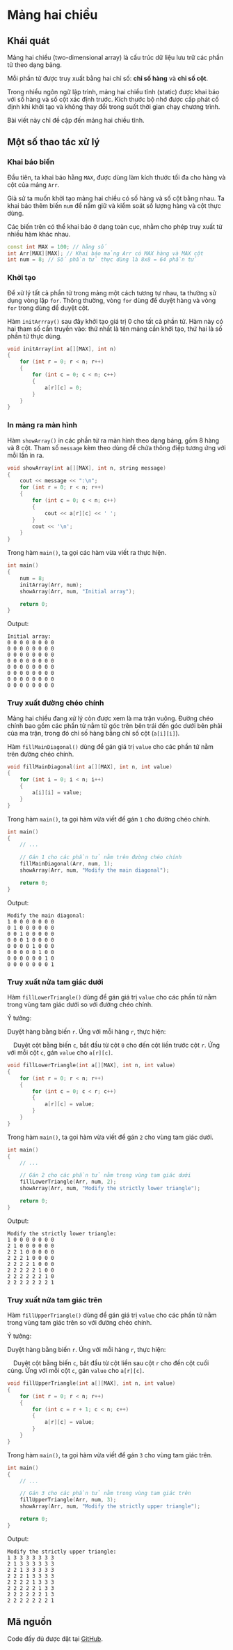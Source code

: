 # Mảng hai chiều

## Khái quát

Mảng hai chiều (two-dimensional array) là cấu trúc dữ liệu lưu trữ các phần tử theo dạng bảng.

Mỗi phần tử được truy xuất bằng hai chỉ số: **chỉ số hàng** và **chỉ số cột**.

Trong nhiều ngôn ngữ lập trình, mảng hai chiều tĩnh (static) được khai báo với số hàng và số cột xác định trước. Kích thước bộ nhớ được cấp phát cố định khi khởi tạo và không thay đổi trong suốt thời gian chạy chương trình.

Bài viết này chỉ đề cập đến mảng hai chiều tĩnh.

## Một số thao tác xử lý

### Khai báo biến

Đầu tiên, ta khai báo hằng `MAX`, được dùng làm kích thước tối đa cho hàng và cột của mảng `Arr`.

Giả sử ta muốn khởi tạo mảng hai chiều có số hàng và số cột bằng nhau. Ta khai báo thêm biến `num` để nắm giữ và kiểm soát số lượng hàng và cột thực dùng.

Các biến trên có thể khai báo ở dạng toàn cục, nhằm cho phép truy xuất từ nhiều hàm khác nhau.

```c++ linenums="1"
const int MAX = 100; // hằng số
int Arr[MAX][MAX]; // Khai báo mảng Arr có MAX hàng và MAX cột
int num = 8; // Số phần tử thực dùng là 8x8 = 64 phần tử
```

### Khởi tạo

Để xử lý tất cả phần tử trong mảng một cách tương tự nhau, ta thường sử dụng vòng lặp `for`. Thông thường, vòng `for` dùng để duyệt hàng và vòng `for` trong dùng để duyệt cột.

Hàm `initArrray()` sau đây khởi tạo giá trị 0 cho tất cả phần tử. Hàm này có hai tham số cần truyền vào: thứ nhất là tên mảng cần khởi tạo, thứ hai là số phần tử thực dùng.

```c++ linenums="1"
void initArray(int a[][MAX], int n)
{
    for (int r = 0; r < n; r++)
    {
        for (int c = 0; c < n; c++)
        {
            a[r][c] = 0;
        }
    }
}
```

### In mảng ra màn hình

Hàm `showArray()` in các phần tử ra màn hình theo dạng bảng, gồm 8 hàng và 8 cột. Tham số `message` kèm theo dùng để chứa thông điệp tương ứng với mỗi lần in ra.

```c++ linenums="1"
void showArray(int a[][MAX], int n, string message)
{
    cout << message << ":\n";
    for (int r = 0; r < n; r++)
    {
        for (int c = 0; c < n; c++)
        {
            cout << a[r][c] << ' ';
        }
        cout << '\n';
    }
}
```

Trong hàm `main()`, ta gọi các hàm vừa viết ra thực hiện.

```c++ linenums="1"
int main()
{
    num = 8;
    initArray(Arr, num);
    showArray(Arr, num, "Initial array");

    return 0;
}
```

Output:

```pycon
Initial array:
0 0 0 0 0 0 0 0
0 0 0 0 0 0 0 0
0 0 0 0 0 0 0 0
0 0 0 0 0 0 0 0
0 0 0 0 0 0 0 0
0 0 0 0 0 0 0 0
0 0 0 0 0 0 0 0
0 0 0 0 0 0 0 0
```

### Truy xuất đường chéo chính

Mảng hai chiều đang xử lý còn được xem là ma trận vuông. Đường chéo chính bao gồm các phần tử nằm từ góc trên bên trái đến góc dưới bên phải của ma trận, trong đó chỉ số hàng bằng chỉ số cột (`a[i][i]`).

Hàm `fillMainDiagonal()` dùng để gán giá trị `value` cho các phần tử nằm trên đường chéo chính.

```c++ linenums="1"
void fillMainDiagonal(int a[][MAX], int n, int value)
{
    for (int i = 0; i < n; i++)
    {
        a[i][i] = value;
    }
}
```

Trong hàm `main()`, ta gọi hàm vừa viết để gán `1` cho đường chéo chính.

```c++ linenums="1"
int main()
{
    // ...

    // Gán 1 cho các phần tử nằm trên đường chéo chính
    fillMainDiagonal(Arr, num, 1);
    showArray(Arr, num, "Modify the main diagonal");

    return 0;
}
```

Output:

```pycon
Modify the main diagonal:
1 0 0 0 0 0 0 0
0 1 0 0 0 0 0 0
0 0 1 0 0 0 0 0
0 0 0 1 0 0 0 0
0 0 0 0 1 0 0 0
0 0 0 0 0 1 0 0
0 0 0 0 0 0 1 0
0 0 0 0 0 0 0 1
```

### Truy xuất nửa tam giác dưới

Hàm `fillLowerTriangle()` dùng để gán giá trị `value` cho các phần tử nằm trong vùng tam giác dưới so với đường chéo chính.

Ý tưởng:

Duyệt hàng bằng biến `r`. Ứng với mỗi hàng `r`, thực hiện:

&emsp;Duyệt cột bằng biến `c`, bắt đầu từ cột `0` cho đến cột liền trước cột `r`. Ứng với mỗi cột `c`, gán `value` cho `a[r][c]`.

```c++ linenums="1"
void fillLowerTriangle(int a[][MAX], int n, int value)
{
    for (int r = 0; r < n; r++)
    {
        for (int c = 0; c < r; c++)
        {
            a[r][c] = value;
        }
    }
}
```

Trong hàm `main()`, ta gọi hàm vừa viết để gán `2` cho vùng tam giác dưới.

```c++ linenums="1"
int main()
{
    // ...

    // Gán 2 cho các phần tử nằm trong vùng tam giác dưới
    fillLowerTriangle(Arr, num, 2);
    showArray(Arr, num, "Modify the strictly lower triangle");

    return 0;
}
```

Output:

```pycon
Modify the strictly lower triangle:
1 0 0 0 0 0 0 0
2 1 0 0 0 0 0 0
2 2 1 0 0 0 0 0
2 2 2 1 0 0 0 0
2 2 2 2 1 0 0 0
2 2 2 2 2 1 0 0
2 2 2 2 2 2 1 0
2 2 2 2 2 2 2 1
```

### Truy xuất nửa tam giác trên

Hàm `fillUpperTriangle()` dùng để gán giá trị `value` cho các phần tử nằm trong vùng tam giác trên so với đường chéo chính.

Ý tưởng:

Duyệt hàng bằng biến `r`. Ứng với mỗi hàng `r`, thực hiện:

&emsp;Duyệt cột bằng biến `c`, bắt đầu từ cột liền sau cột `r` cho đến cột cuối cùng. Ứng với mỗi cột `c`, gán `value` cho `a[r][c]`.

```c++ linenums="1"
void fillUpperTriangle(int a[][MAX], int n, int value)
{
    for (int r = 0; r < n; r++)
    {
        for (int c = r + 1; c < n; c++)
        {
            a[r][c] = value;
        }
    }
}
```

Trong hàm `main()`, ta gọi hàm vừa viết để gán `3` cho vùng tam giác trên.

```c++ linenums="1"
int main()
{
    // ...

    // Gán 3 cho các phần tử nằm trong vùng tam giác trên
    fillUpperTriangle(Arr, num, 3);
    showArray(Arr, num, "Modify the strictly upper triangle");

    return 0;
}
```

Output:

```pycon
Modify the strictly upper triangle:
1 3 3 3 3 3 3 3
2 1 3 3 3 3 3 3 
2 2 1 3 3 3 3 3
2 2 2 1 3 3 3 3
2 2 2 2 1 3 3 3
2 2 2 2 2 1 3 3
2 2 2 2 2 2 1 3
2 2 2 2 2 2 2 1
```

## Mã nguồn

Code đầy đủ được đặt tại <a href="https://github.com/vtchitruong/2DArray/blob/main/static_2d_array.cpp" target="_blank">GitHub</a>.
